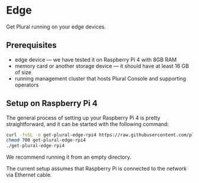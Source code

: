 # Edge

Get Plural running on your edge devices.

## Prerequisites

- edge device — we have tested it on Raspberry Pi 4 with 8GB RAM
- memory card or another storage device — it should have at least 16 GB of size
- running management cluster that hosts Plural Console and supporting operators

## Setup on Raspberry Pi 4

The general process of setting up your Raspberry Pi 4 is pretty straightforward,
and it can be started with the following command:

```bash
curl -fsSL -o get-plural-edge-rpi4 https://raw.githubusercontent.com/pluralsh/edge/main/scripts/get-plural-edge-rpi4
chmod 700 get-plural-edge-rpi4
./get-plural-edge-rpi4
```

We recommend running it from an empty directory.

The current setup assumes that Raspberry Pi is connected to the network via Ethernet cable.
